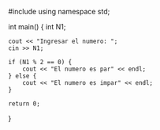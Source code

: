 #include <iostream>
using namespace std;

int main() {
    int N1;

    cout << "Ingresar el numero: ";
    cin >> N1;

    if (N1 % 2 == 0) {
        cout << "El numero es par" << endl;
    } else {
        cout << "El numero es impar" << endl;
    }

    return 0;
}
